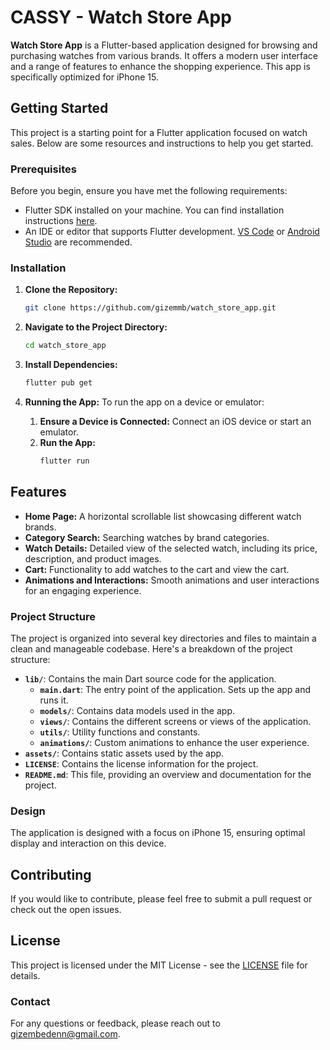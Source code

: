 # CASSY - Watch Store App

**Watch Store App** is a Flutter-based application designed for browsing and purchasing watches from various brands. It offers a modern user interface and a range of features to enhance the shopping experience. This app is specifically optimized for iPhone 15.

## Getting Started

This project is a starting point for a Flutter application focused on watch sales. Below are some resources and instructions to help you get started.

### Prerequisites

Before you begin, ensure you have met the following requirements:

- Flutter SDK installed on your machine. You can find installation instructions [here](https://docs.flutter.dev/get-started/install).
- An IDE or editor that supports Flutter development. [VS Code](https://code.visualstudio.com/) or [Android Studio](https://developer.android.com/studio) are recommended.

### Installation

1. **Clone the Repository:**
    ```bash
    git clone https://github.com/gizemmb/watch_store_app.git
    ```

2. **Navigate to the Project Directory:**
    ```bash
    cd watch_store_app
    ```

3. **Install Dependencies:**
    ```bash
    flutter pub get
    ```

4. **Running the App:**
    To run the app on a device or emulator:
    1. **Ensure a Device is Connected:**
        Connect an iOS device or start an emulator.
    2. **Run the App:**
        ```bash
        flutter run
        ```

## Features

- **Home Page:** A horizontal scrollable list showcasing different watch brands.
- **Category Search:** Searching watches by brand categories.
- **Watch Details:** Detailed view of the selected watch, including its price, description, and product images.
- **Cart:** Functionality to add watches to the cart and view the cart.
- **Animations and Interactions:** Smooth animations and user interactions for an engaging experience.

### Project Structure

The project is organized into several key directories and files to maintain a clean and manageable codebase. Here's a breakdown of the project structure:

- **`lib/`**: Contains the main Dart source code for the application.
  - **`main.dart`**: The entry point of the application. Sets up the app and runs it.
  - **`models/`**: Contains data models used in the app.
  - **`views/`**: Contains the different screens or views of the application.
  - **`utils/`**: Utility functions and constants.
  - **`animations/`**: Custom animations to enhance the user experience.
- **`assets/`**: Contains static assets used by the app.
- **`LICENSE`**: Contains the license information for the project.
- **`README.md`**: This file, providing an overview and documentation for the project.

### Design

The application is designed with a focus on iPhone 15, ensuring optimal display and interaction on this device. 

## Contributing

If you would like to contribute, please feel free to submit a pull request or check out the open issues.

## License

This project is licensed under the MIT License - see the [LICENSE](LICENSE) file for details.

### Contact

For any questions or feedback, please reach out to [gizembedenn@gmail.com](mailto:gizembedenn@gmail.com).
